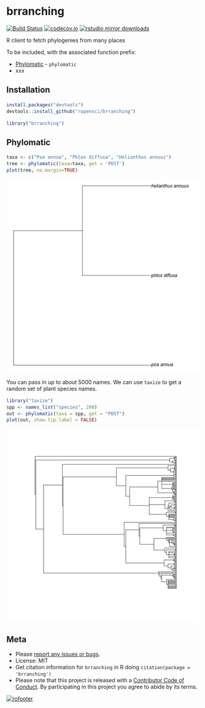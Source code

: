 brranching
==========




[![Build Status](https://travis-ci.org/ropensci/brranching.svg?branch=master)](https://travis-ci.org/ropensci/brranching)
[![codecov.io](https://codecov.io/github/ropensci/brranching/coverage.svg?branch=master)](https://codecov.io/github/ropensci/brranching?branch=master)
[![rstudio mirror downloads](http://cranlogs.r-pkg.org/badges/brranching)](https://github.com/metacran/cranlogs.app)

R client to fetch phylogenies from many places

To be included, with the associated function prefix:

* [Phylomatic](http://phylodiversity.net/phylomatic/) - `phylomatic`
* xxx

## Installation


```r
install.packages("devtools")
devtools::install_github("ropensci/brranching")
```


```r
library("brranching")
```

## Phylomatic


```r
taxa <- c("Poa annua", "Phlox diffusa", "Helianthus annuus")
tree <- phylomatic(taxa=taxa, get = 'POST')
plot(tree, no.margin=TRUE)
```

![plot of chunk unnamed-chunk-4](inst/img/unnamed-chunk-4-1.png) 

You can pass in up to about 5000 names. We can use `taxize` to get a random set of plant species names.


```r
library("taxize")
spp <- names_list("species", 200)
out <- phylomatic(taxa = spp, get = "POST")
plot(out, show.tip.label = FALSE)
```

![plot of chunk unnamed-chunk-5](inst/img/unnamed-chunk-5-1.png) 

## Meta

* Please [report any issues or bugs](https://github.com/ropensci/brranching/issues).
* License: MIT
* Get citation information for `brranching` in R doing `citation(package = 'brranching')`
* Please note that this project is released with a [Contributor Code of Conduct](CONDUCT.md). By participating in this project you agree to abide by its terms.

[![rofooter](http://ropensci.org/public_images/github_footer.png)](http://ropensci.org)
